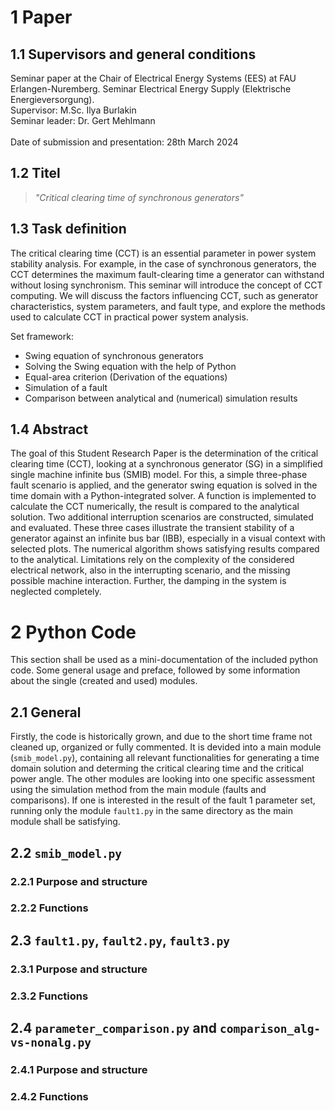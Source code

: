 # 1 Paper

## 1.1 Supervisors and general conditions

Seminar paper at the Chair of Electrical Energy Systems (EES) at FAU Erlangen-Nuremberg. Seminar Electrical Energy Supply (Elektrische Energieversorgung).<br>
Supervisor: M.Sc. Ilya Burlakin<br>
Seminar leader: Dr. Gert Mehlmann<br><br>
Date of submission and presentation: 28th March 2024

## 1.2 Titel

> _"Critical clearing time of synchronous generators"_

## 1.3 Task definition

The critical clearing time (CCT) is an essential parameter in power system stability analysis.
For example, in the case of synchronous generators, the CCT determines the maximum fault-clearing time a generator can withstand without losing synchronism. This seminar will introduce the concept of CCT computing.
We will discuss the factors influencing CCT, such as generator characteristics, system parameters, and fault type, and explore the methods used to calculate CCT in practical power system analysis.

Set framework:
- Swing equation of synchronous generators
- Solving the Swing equation with the help of Python
- Equal-area criterion (Derivation of the equations)
- Simulation of a fault
- Comparison between analytical and (numerical) simulation results

## 1.4 Abstract

The goal of this Student Research Paper is the determination of the critical clearing time (CCT), looking at a synchronous generator (SG) in a simplified single machine infinite bus (SMIB) model. For this, a simple three-phase fault scenario is applied, and the generator swing equation is solved in the time domain with a Python-integrated solver. A function is implemented to calculate the CCT numerically, the result is compared to the analytical solution. Two additional interruption scenarios are constructed, simulated and evaluated. These three cases illustrate the transient stability of a generator against an infinite bus bar (IBB), especially in a visual context with selected plots. The numerical algorithm shows satisfying results compared to the analytical. Limitations rely on the complexity of the considered electrical network, also in the interrupting scenario, and the missing possible machine interaction. Further, the damping in the system is neglected completely.

# 2 Python Code

This section shall be used as a mini-documentation of the included python code. Some general usage and preface, followed by some information about the single (created and used) modules.

## 2.1 General

Firstly, the code is historically grown, and due to the short time frame not cleaned up, organized or fully commented. It is devided into a main module (`smib_model.py`), containing all relevant functionalities for generating a time domain solution and determing the critical clearing time and the critical power angle. The other modules are looking into one specific assessment using the simulation method from the main module (faults and comparisons). If one is interested in the result of the fault 1 parameter set, running only the module `fault1.py` in the same directory as the main module shall be satisfying.

## 2.2 `smib_model.py`

### 2.2.1 Purpose and structure

### 2.2.2 Functions

## 2.3 `fault1.py`, `fault2.py`, `fault3.py`

### 2.3.1 Purpose and structure

### 2.3.2 Functions

## 2.4 `parameter_comparison.py` and `comparison_alg-vs-nonalg.py`

### 2.4.1 Purpose and structure

### 2.4.2 Functions
